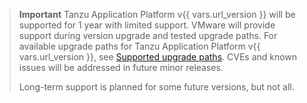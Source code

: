 > **Important** Tanzu Application Platform v{{ vars.url_version }} will be supported for 1 year with limited support.
> VMware will provide support during version upgrade and tested upgrade paths.
> For available upgrade paths for Tanzu Application Platform v{{ vars.url_version }},
> see <a href="upgrade/compatibility-and-recommendations.hbs.md">Supported upgrade paths</a>.
> CVEs and known issues will be addressed in future minor releases.
>
> Long-term support is planned for some future versions, but not all.
